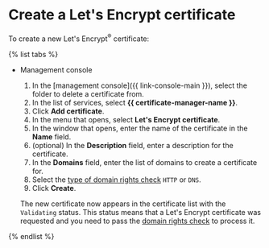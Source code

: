 # Create a Let's Encrypt certificate

To create a new Let's Encrypt<sup>®</sup> certificate:

{% list tabs %}

- Management console
    1. In the [management console]({{ link-console-main }}), select the folder to delete a certificate from.
    1. In the list of services, select **{{ certificate-manager-name }}**.
    1. Click **Add certificate**.
    1. In the menu that opens, select **Let's Encrypt certificate**.
    1. In the window that opens, enter the name of the certificate in the **Name** field.
    1. (optional) In the **Description** field, enter a description for the certificate.
    1. In the **Domains** field, enter the list of domains to create a certificate for.
    1. Select the [type of domain rights check](../concepts/challenges) `HTTP` or `DNS`.
    1. Click **Create**.

    The new certificate now appears in the certificate list with the `Validating` status. This status means that a Let's Encrypt certificate was requested and you need to pass the [domain rights check](cert-validate.md) to process it.

{% endlist %}

